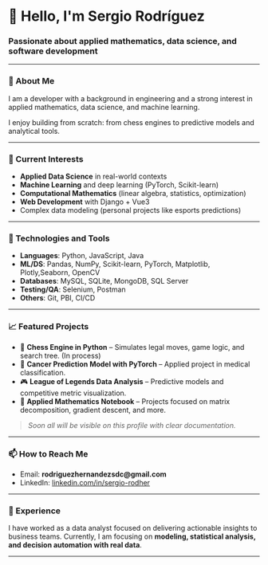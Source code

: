 <div id="md-editor-v3_5-preview" class="md-editor-preview github-theme md-editor-scrn"><h1 data-line="0">👋 Hello, I'm Sergio Rodríguez</h1>
<h3>Passionate about applied mathematics, data science, and software development</h3>
<hr data-line="3">
<h3 data-line="5" id="🚀 About Me">🚀 About Me</h3>
<p data-line="7">I am a developer with a background in engineering and a strong interest in applied mathematics, data science, and machine learning. </p>
<p data-line="9">I enjoy building from scratch: from chess engines to predictive models and analytical tools.</p>
<hr data-line="11">
<h3 data-line="13" id="🧠 Current Interests">🧠 Current Interests</h3>
<ul data-line="15">
<li><strong>Applied Data Science</strong> in real-world contexts</li>
<li><strong>Machine Learning</strong> and deep learning (PyTorch, Scikit-learn)</li>
<li><strong>Computational Mathematics</strong> (linear algebra, statistics, optimization)</li>
<li><strong>Web Development</strong> with Django + Vue3</li>
<li>Complex data modeling (personal projects like esports predictions)</li>
</ul>
<hr data-line="21">
<h3 data-line="23" id="🔧 Technologies and Tools">🔧 Technologies and Tools</h3>
<ul data-line="25">
<li><strong>Languages</strong>: Python, JavaScript, Java</li>
<li><strong>ML/DS</strong>: Pandas, NumPy, Scikit-learn, PyTorch, Matplotlib, Plotly,Seaborn, OpenCV</li>
<li><strong>Databases</strong>: MySQL, SQLite, MongoDB, SQL Server</li>
<li><strong>Testing/QA</strong>: Selenium, Postman</li>
<li><strong>Others</strong>: Git, PBI, CI/CD</li>
</ul>
<hr data-line="32">
<h3 data-line="34" id="📈 Featured Projects">📈 Featured Projects</h3>
<ul data-line="36">
<li>🧩 <strong>Chess Engine in Python</strong> – Simulates legal moves, game logic, and search tree. (In process) </li>
<li>🧬 <strong>Cancer Prediction Model with PyTorch</strong> – Applied project in medical classification.</li>
<li>🎮 <strong>League of Legends Data Analysis</strong> – Predictive models and competitive metric visualization.</li>
<li>🧮 <strong>Applied Mathematics Notebook</strong> – Projects focused on matrix decomposition, gradient descent, and more.</li>
</ul>
<blockquote data-line="41">
<p><em>Soon all will be visible on this profile with clear documentation.</em></p>
</blockquote>
<hr data-line="43">
<h3 data-line="45" id="📫 How to Reach Me">📫 How to Reach Me</h3>
<ul data-line="47">
<li>Email: <strong>rodriguezhernandezsdc@gmail.com</strong></li>
<li>LinkedIn: <a href="https://linkedin.com/in/sergio-rodher">linkedin.com/in/sergio-rodher</a></li>
</ul>
<hr data-line="50">
<h3 data-line="52" id="📄 Experience">📄 Experience</h3>
<p data-line="54">I have worked as a data analyst focused on delivering actionable insights to business teams. Currently, I am focusing on <strong>modeling, statistical analysis, and decision automation with real data</strong>.</p>
<hr data-line="56">
</div>
